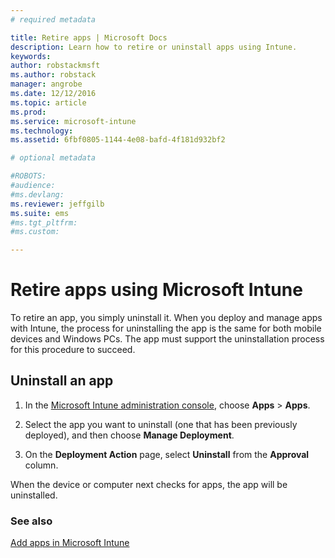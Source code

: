 ```yaml
---
# required metadata

title: Retire apps | Microsoft Docs
description: Learn how to retire or uninstall apps using Intune.
keywords:
author: robstackmsftms.author: robstack
manager: angrobe
ms.date: 12/12/2016
ms.topic: article
ms.prod:
ms.service: microsoft-intune
ms.technology:
ms.assetid: 6fbf0805-1144-4e08-bafd-4f181d932bf2

# optional metadata

#ROBOTS:
#audience:
#ms.devlang:
ms.reviewer: jeffgilb
ms.suite: ems
#ms.tgt_pltfrm:
#ms.custom:

---
```


# Retire apps using Microsoft Intune

To retire an app, you simply uninstall it. When you deploy and manage apps with Intune, the process for uninstalling the app is the same for both mobile devices and Windows PCs. The app must support the uninstallation process for this procedure to succeed.

## Uninstall an app

1.  In the [Microsoft Intune administration console](https://manage.microsoft.com), choose **Apps** &gt; **Apps**.

2.  Select the app you want to uninstall (one that has been previously deployed), and then choose **Manage Deployment**.

3.  On the **Deployment Action** page, select **Uninstall** from the **Approval** column.

When the device or computer next checks for apps, the app will be uninstalled.

### See also
[Add apps in Microsoft Intune](add-apps.md)
